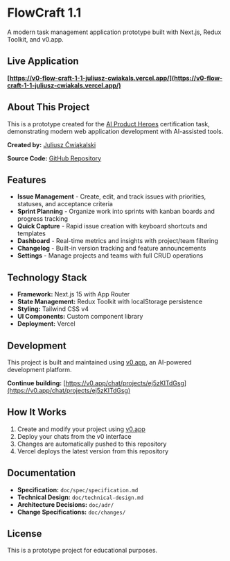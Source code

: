 # FlowCraft 1.1

A modern task management application prototype built with Next.js, Redux Toolkit, and v0.app.

## Live Application

**[https://v0-flow-craft-1-1-juliusz-cwiakals.vercel.app/](https://v0-flow-craft-1-1-juliusz-cwiakals.vercel.app/)**

## About This Project

This is a prototype created for the [AI Product Heroes](https://www.aiproductheroes.pl/) certification task, demonstrating modern web application development with AI-assisted tools.

**Created by:** [Juliusz Ćwiąkalski](https://www.linkedin.com/in/juliusz-cwiakalski/)

**Source Code:** [GitHub Repository](https://github.com/juliusz-cwiakalski/v0-flow-craft-1-1-juliusz-cwiakalski)

## Features

- **Issue Management** - Create, edit, and track issues with priorities, statuses, and acceptance criteria
- **Sprint Planning** - Organize work into sprints with kanban boards and progress tracking
- **Quick Capture** - Rapid issue creation with keyboard shortcuts and templates
- **Dashboard** - Real-time metrics and insights with project/team filtering
- **Changelog** - Built-in version tracking and feature announcements
- **Settings** - Manage projects and teams with full CRUD operations

## Technology Stack

- **Framework:** Next.js 15 with App Router
- **State Management:** Redux Toolkit with localStorage persistence
- **Styling:** Tailwind CSS v4
- **UI Components:** Custom component library
- **Deployment:** Vercel

## Development

This project is built and maintained using [v0.app](https://v0.app), an AI-powered development platform.

**Continue building:** [https://v0.app/chat/projects/ej5zKITdGsg](https://v0.app/chat/projects/ej5zKITdGsg)

## How It Works

1. Create and modify your project using [v0.app](https://v0.app)
2. Deploy your chats from the v0 interface
3. Changes are automatically pushed to this repository
4. Vercel deploys the latest version from this repository

## Documentation

- **Specification:** `doc/spec/specification.md`
- **Technical Design:** `doc/technical-design.md`
- **Architecture Decisions:** `doc/adr/`
- **Change Specifications:** `doc/changes/`

## License

This is a prototype project for educational purposes.
